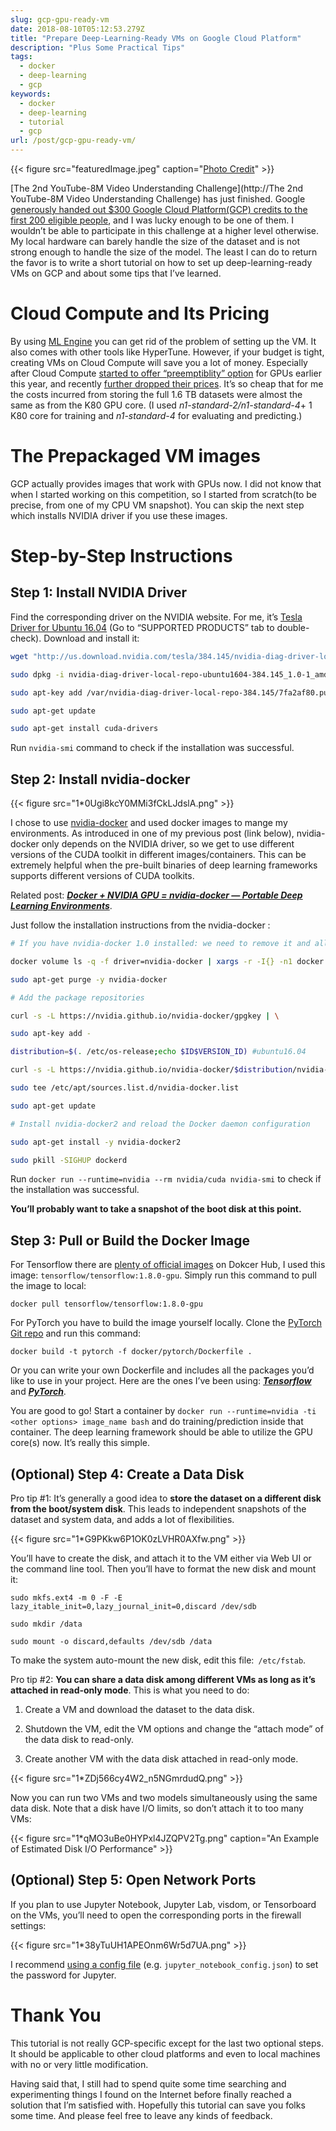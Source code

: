 ```yaml
---
slug: gcp-gpu-ready-vm
date: 2018-08-10T05:12:53.279Z
title: "Prepare Deep-Learning-Ready VMs on Google Cloud Platform"
description: "Plus Some Practical Tips"
tags:
  - docker
  - deep-learning
  - gcp
keywords:
  - docker
  - deep-learning
  - tutorial
  - gcp
url: /post/gcp-gpu-ready-vm/
---
```


{{< figure src="featuredImage.jpeg" caption="[Photo Credit](https://visualhunt.com/photo/9492/sunbeams-over-clouds/)" >}}

[The 2nd YouTube-8M Video Understanding Challenge](http://The 2nd YouTube-8M Video Understanding Challenge) has just finished. Google [generously handed out $300 Google Cloud Platform(GCP) credits to the first 200 eligible people](https://www.kaggle.com/c/youtube8m-2018/discussion/58059), and I was lucky enough to be one of them. I wouldn’t be able to participate in this challenge at a higher level otherwise. My local hardware can barely handle the size of the dataset and is not strong enough to handle the size of the model. The least I can do to return the favor is to write a short tutorial on how to set up deep-learning-ready VMs on GCP and about some tips that I’ve learned.

# Cloud Compute and Its Pricing

By using [ML Engine](https://cloud.google.com/ml-engine/) you can get rid of the problem of setting up the VM. It also comes with other tools like HyperTune. However, if your budget is tight, creating VMs on Cloud Compute will save you a lot of money. Especially after Cloud Compute [started to offer “preemptiblity” option](https://cloudplatform.googleblog.com/2018/01/introducing-preemptible-gpus-50-off.html) for GPUs earlier this year, and recently [further dropped their prices](https://cloud.google.com/blog/products/gcp/introducing-improved-pricing-for-preemptible-gpus). It’s so cheap that for me the costs incurred from storing the full 1.6 TB datasets were almost the same as from the K80 GPU core. (I used *n1-standard-2/n1-standard-4*+ 1 K80 core for training and *n1-standard-4* for evaluating and predicting.)

# The Prepackaged VM images

GCP actually provides images that work with GPUs now. I did not know that when I started working on this competition, so I started from scratch(to be precise, from one of my CPU VM snapshot). You can skip the next step which installs NVIDIA driver if you use these images.

# Step-by-Step Instructions

## Step 1: Install NVIDIA Driver

Find the corresponding driver on the NVIDIA website. For me, it’s [Tesla Driver for Ubuntu 16.04](http://www.nvidia.com/download/driverResults.aspx/135394/en-us) (Go to “SUPPORTED PRODUCTS” tab to double-check). Download and install it:

```bash
wget "http://us.download.nvidia.com/tesla/384.145/nvidia-diag-driver-local-repo-ubuntu1604-384.145_1.0-1_amd64.deb"

sudo dpkg -i nvidia-diag-driver-local-repo-ubuntu1604-384.145_1.0-1_amd64.deb

sudo apt-key add /var/nvidia-diag-driver-local-repo-384.145/7fa2af80.pub

sudo apt-get update

sudo apt-get install cuda-drivers
```

Run `nvidia-smi` command to check if the installation was successful.

## Step 2: Install nvidia-docker

{{< figure src="1*0Ugi8kcY0MMi3fCkLJdslA.png" >}}

I chose to use [nvidia-docker](https://github.com/NVIDIA/nvidia-docker) and used docker images to mange my environments. As introduced in one of my previous post (link below), nvidia-docker only depends on the NVIDIA driver, so we get to use different versions of the CUDA toolkit in different images/containers. This can be extremely helpful when the pre-built binaries of deep learning frameworks supports different versions of CUDA toolkits.

Related post: ***[Docker + NVIDIA GPU = nvidia-docker — Portable Deep Learning Environments](https://medium.com/the-artificial-impostor/docker-nvidia-gpu-nvidia-docker-808b23e1657)***.

Just follow the installation instructions from the nvidia-docker :

```bash
# If you have nvidia-docker 1.0 installed: we need to remove it and all existing GPU containers

docker volume ls -q -f driver=nvidia-docker | xargs -r -I{} -n1 docker ps -q -a -f volume={} | xargs -r docker rm -f

sudo apt-get purge -y nvidia-docker

# Add the package repositories

curl -s -L https://nvidia.github.io/nvidia-docker/gpgkey | \

sudo apt-key add -

distribution=$(. /etc/os-release;echo $ID$VERSION_ID) #ubuntu16.04

curl -s -L https://nvidia.github.io/nvidia-docker/$distribution/nvidia-docker.list | \

sudo tee /etc/apt/sources.list.d/nvidia-docker.list

sudo apt-get update

# Install nvidia-docker2 and reload the Docker daemon configuration

sudo apt-get install -y nvidia-docker2

sudo pkill -SIGHUP dockerd
```

Run `docker run --runtime=nvidia --rm nvidia/cuda nvidia-smi` to check if the installation was successful.

**You’ll probably want to take a snapshot of the boot disk at this point.**

## Step 3: Pull or Build the Docker Image

For Tensorflow there are [plenty of official images](https://hub.docker.com/r/tensorflow/tensorflow/tags/) on Dokcer Hub, I used this image: `tensorflow/tensorflow:1.8.0-gpu`. Simply run this command to pull the image to local:

```
docker pull tensorflow/tensorflow:1.8.0-gpu
```

For PyTorch you have to build the image yourself locally. Clone the [PyTorch Git repo](https://github.com/pytorch/pytorch) and run this command:

```
docker build -t pytorch -f docker/pytorch/Dockerfile .
```

Or you can write your own Dockerfile and includes all the packages you’d like to use in your project. Here are the ones I’ve been using: ***[Tensorflow](https://github.com/ceshine/Dockerfiles/blob/master/cuda/tensorflow/Dockerfile)*** and ***[PyTorch](https://github.com/ceshine/Dockerfiles/blob/master/cuda/pytorch/Dockerfile)***.

You are good to go! Start a container by `docker run --runtime=nvidia -ti <other options> image_name bash` and do training/prediction inside that container. The deep learning framework should be able to utilize the GPU core(s) now. It’s really this simple.

## (Optional) Step 4: Create a Data Disk

Pro tip #1: It’s generally a good idea to **store the dataset on a different disk from the boot/system disk**. This leads to independent snapshots of the dataset and system data, and adds a lot of flexibilities.

{{< figure src="1*G9PKkw6P1OK0zLVHR0AXfw.png" >}}

You’ll have to create the disk, and attach it to the VM either via Web UI or the command line tool. Then you’ll have to format the new disk and mount it:

```
sudo mkfs.ext4 -m 0 -F -E lazy_itable_init=0,lazy_journal_init=0,discard /dev/sdb

sudo mkdir /data

sudo mount -o discard,defaults /dev/sdb /data
```

To make the system auto-mount the new disk, edit this file:` /etc/fstab`.

Pro tip #2: **You can share a data disk among different VMs as long as it’s attached in read-only mode**. This is what you need to do:

1. Create a VM and download the dataset to the data disk.

1. Shutdown the VM, edit the VM options and change the “attach mode” of the data disk to read-only.

1. Create another VM with the data disk attached in read-only mode.

{{< figure src="1*ZDj566cy4W2_n5NGmrdudQ.png" >}}

Now you can run two VMs and two models simultaneously using the same data disk. Note that a disk have I/O limits, so don’t attach it to too many VMs:

{{< figure src="1*qMO3uBe0HYPxl4JZQPV2Tg.png" caption="An Example of Estimated Disk I/O Performance" >}}

## (Optional) Step 5: Open Network Ports

If you plan to use Jupyter Notebook, Jupyter Lab, visdom, or Tensorboard on the VMs, you’ll need to open the corresponding ports in the firewall settings:

{{< figure src="1*38yTuUH1APEOnm6Wr5d7UA.png" >}}

I recommend [using a config file](http://jupyter-notebook.readthedocs.io/en/stable/security.html) (e.g. `jupyter_notebook_config.json`) to set the password for Jupyter.

# Thank You

This tutorial is not really GCP-specific except for the last two optional steps. It should be applicable to other cloud platforms and even to local machines with no or very little modification.

Having said that, I still had to spend quite some time searching and experimenting things I found on the Internet before finally reached a solution that I’m satisfied with. Hopefully this tutorial can save you folks some time. And please feel free to leave any kinds of feedback.
